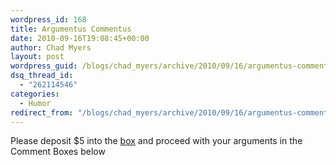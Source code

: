 ```yaml
---
wordpress_id: 168
title: Argumentus Commentus
date: 2010-09-16T19:08:45+00:00
author: Chad Myers
layout: post
wordpress_guid: /blogs/chad_myers/archive/2010/09/16/argumentus-commentus.aspx
dsq_thread_id:
  - "262114546"
categories:
  - Humor
redirect_from: "/blogs/chad_myers/archive/2010/09/16/argumentus-commentus.aspx/"
---
```

Please deposit $5 into the [box](http://www.catholiccharitiesusa.org/NetCommunity/Page.aspx?pid=200) and proceed with your arguments in the Comment Boxes below